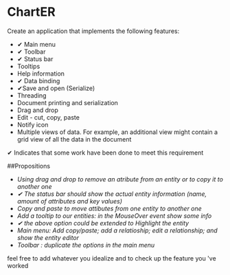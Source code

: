 # ChartER
Create an application that implements the following features:
 * ✔ Main menu
 * ✔ Toolbar
 * ✔ Status bar
 * Tooltips
 * Help information
 * ✔ Data binding
 * ✔Save and open (Serialize)
 * Threading
 * Document printing and serialization
 * Drag and drop
 * Edit - cut, copy, paste
 * Notify icon
 * Multiple views of data. For example, an additional view might contain a grid view of all the data in the document
 
 ✔ Indicates that some work have been done to meet this requirement
 
 ##Propositions
 * _Using drag and drop to remove an atribute from an entity or to copy it to another one_
 * _✔ The status bar should show the actual entity information (name, amount of attributes and key values)_
 * _Copy and paste to move attibutes from one entity to another one_
 * _Add a tooltip to our entities: in the MouseOver event show some info_
 * _✔ the above option could be extended to Highlight the entity_
 * _Main menu: Add copy/paste; add a relatioship; edit a relationship; and show the entity editor_
 * _Toolbar : duplicate the options in the main menu_
 
 feel free to add whatever you idealize and to check up the feature you 've worked
